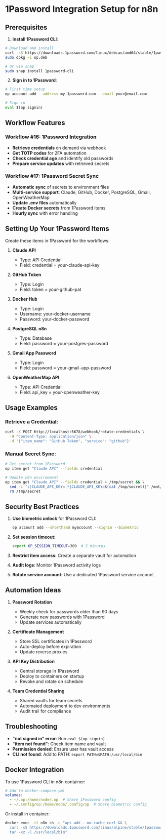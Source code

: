 # 1Password Integration Setup for n8n

## Prerequisites

1. **Install 1Password CLI**:
```bash
# Download and install
curl -sS https://downloads.1password.com/linux/debian/amd64/stable/1password-cli-amd64-latest.deb -o op.deb
sudo dpkg -i op.deb

# Or via snap
sudo snap install 1password-cli
```

2. **Sign in to 1Password**:
```bash
# First time setup
op account add --address my.1password.com --email your@email.com

# Sign in
eval $(op signin)
```

## Workflow Features

### Workflow #16: 1Password Integration
- **Retrieve credentials** on demand via webhook
- **Get TOTP codes** for 2FA automation
- **Check credential age** and identify old passwords
- **Prepare service updates** with retrieved secrets

### Workflow #17: 1Password Secret Sync
- **Automatic sync** of secrets to environment files
- **Multi-service support**: Claude, GitHub, Docker, PostgreSQL, Gmail, OpenWeatherMap
- **Update .env files** automatically
- **Create Docker secrets** from 1Password items
- **Hourly sync** with error handling

## Setting Up Your 1Password Items

Create these items in 1Password for the workflows:

1. **Claude API**
   - Type: API Credential
   - Field: credential = your-claude-api-key

2. **GitHub Token**
   - Type: Login
   - Field: token = your-github-pat

3. **Docker Hub**
   - Type: Login
   - Username: your-docker-username
   - Password: your-docker-password

4. **PostgreSQL n8n**
   - Type: Database
   - Field: password = your-postgres-password

5. **Gmail App Password**
   - Type: Login
   - Field: password = your-gmail-app-password

6. **OpenWeatherMap API**
   - Type: API Credential
   - Field: api_key = your-openweather-key

## Usage Examples

### Retrieve a Credential:
```bash
curl -X POST http://localhost:5678/webhook/rotate-credentials \
  -H "Content-Type: application/json" \
  -d '{"item_name": "GitHub Token", "service": "github"}'
```

### Manual Secret Sync:
```bash
# Get secret from 1Password
op item get "Claude API" --fields credential

# Update n8n environment
op item get "Claude API" --fields credential > /tmp/secret && \
  sed -i "s|CLAUDE_API_KEY=.*|CLAUDE_API_KEY=$(cat /tmp/secret)|" /mnt/docker/n8n/.env && \
  rm /tmp/secret
```

## Security Best Practices

1. **Use biometric unlock** for 1Password CLI:
   ```bash
   op account add --shorthand myaccount --signin --biometric
   ```

2. **Set session timeout**:
   ```bash
   export OP_SESSION_TIMEOUT=300  # 5 minutes
   ```

3. **Restrict item access**: Create a separate vault for automation

4. **Audit logs**: Monitor 1Password activity logs

5. **Rotate service account**: Use a dedicated 1Password service account

## Automation Ideas

1. **Password Rotation**
   - Weekly check for passwords older than 90 days
   - Generate new passwords with 1Password
   - Update services automatically

2. **Certificate Management**
   - Store SSL certificates in 1Password
   - Auto-deploy before expiration
   - Update reverse proxies

3. **API Key Distribution**
   - Central storage in 1Password
   - Deploy to containers on startup
   - Revoke and rotate on schedule

4. **Team Credential Sharing**
   - Shared vaults for team secrets
   - Automated deployment to dev environments
   - Audit trail for compliance

## Troubleshooting

- **"not signed in" error**: Run `eval $(op signin)`
- **"item not found"**: Check item name and vault
- **Permission denied**: Ensure user has vault access
- **CLI not found**: Add to PATH: `export PATH=$PATH:/usr/local/bin`

## Docker Integration

To use 1Password CLI in n8n container:

```yaml
# Add to docker-compose.yml
volumes:
  - ~/.op:/home/node/.op  # Share 1Password config
  - ~/.config/op:/home/node/.config/op  # Share biometric config
```

Or install in container:
```bash
docker exec -it n8n sh -c "apk add --no-cache curl && \
  curl -sS https://downloads.1password.com/linux/alpine/stable/1password-cli-latest.tar.gz | \
  tar -xz -C /usr/local/bin"
```
